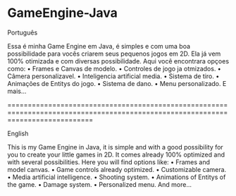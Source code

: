 # GameEngine-Java

Português

Essa é minha Game Engine em Java, é simples e com uma boa possibilidade para vocês criarem seus pequenos jogos em 2D. Ela já vem 100% otimizada e com diversas possibilidade.
Aqui você encontrara opçoes como:
• Frames e Canvas de modelo.
• Controles de jogo ja otmizados.
• Câmera personalizavel.
• Inteligencia artificial media.
• Sistema de tiro.
• Animações de Entitys do jogo.
• Sistema de dano.
• Menu personalizado.
E mais...

=================================================================================================================================

English

This is my Game Engine in Java, it is simple and with a good possibility for you to create your little games in 2D. It comes already 100% optimized and with several possibilities.
Here you will find options like:
• Frames and model canvas.
• Game controls already optimized.
• Customizable camera.
• Media artificial intelligence.
• Shooting system.
• Animations of Entitys of the game.
• Damage system.
• Personalized menu.
And more...
